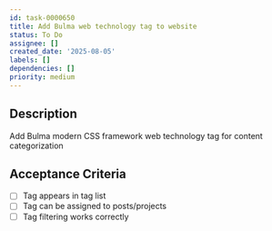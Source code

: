 ```yaml
---
id: task-0000650
title: Add Bulma web technology tag to website
status: To Do
assignee: []
created_date: '2025-08-05'
labels: []
dependencies: []
priority: medium
---
```


## Description

Add Bulma modern CSS framework web technology tag for content categorization

## Acceptance Criteria

- [ ] Tag appears in tag list
- [ ] Tag can be assigned to posts/projects
- [ ] Tag filtering works correctly
